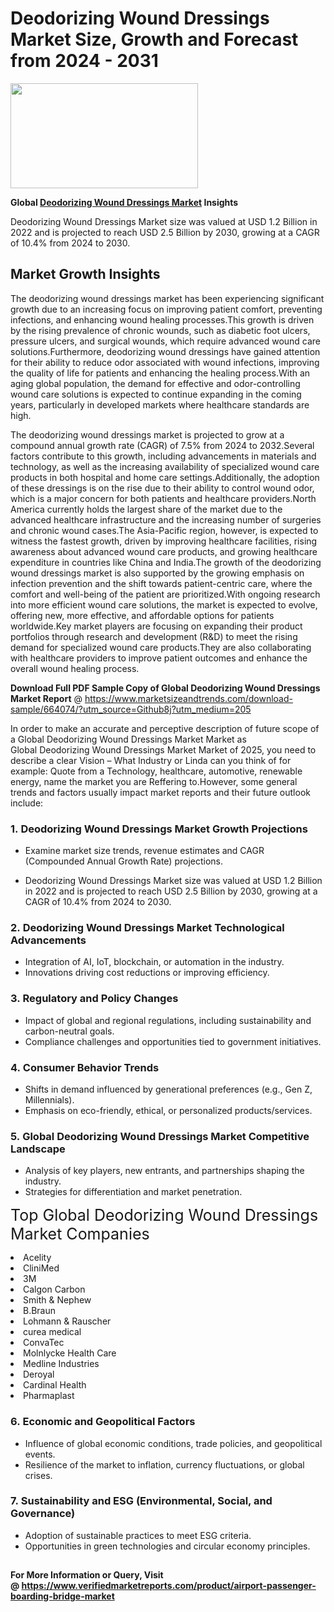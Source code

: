 <H1>Deodorizing Wound Dressings Market Size, Growth and Forecast from 2024 - 2031</H1><img class="aligncenter size-medium wp-image-584254" src="https://thirdeyenews.in/wp-content/uploads/2024/09/Global-Market-Research-300x168.jpeg" alt="" width="300" height="168" /><p><strong>Global&nbsp;<a href="https://www.marketsizeandtrends.com/download-sample/664074/?utm_source=Github8j?utm_medium=205">Deodorizing Wound Dressings Market</a> Insights</strong></p><p>Deodorizing Wound Dressings Market size was valued at USD 1.2 Billion in 2022 and is projected to reach USD 2.5 Billion by 2030, growing at a CAGR of 10.4% from 2024 to 2030.</p><p><h2>Market Growth Insights</h2> <p>The deodorizing wound dressings market has been experiencing significant growth due to an increasing focus on improving patient comfort, preventing infections, and enhancing wound healing processes.This growth is driven by the rising prevalence of chronic wounds, such as diabetic foot ulcers, pressure ulcers, and surgical wounds, which require advanced wound care solutions.Furthermore, deodorizing wound dressings have gained attention for their ability to reduce odor associated with wound infections, improving the quality of life for patients and enhancing the healing process.With an aging global population, the demand for effective and odor-controlling wound care solutions is expected to continue expanding in the coming years, particularly in developed markets where healthcare standards are high.</p> <p>The deodorizing wound dressings market is projected to grow at a compound annual growth rate (CAGR) of 7.5% from 2024 to 2032.Several factors contribute to this growth, including advancements in materials and technology, as well as the increasing availability of specialized wound care products in both hospital and home care settings.Additionally, the adoption of these dressings is on the rise due to their ability to control wound odor, which is a major concern for both patients and healthcare providers.North America currently holds the largest share of the market due to the advanced healthcare infrastructure and the increasing number of surgeries and chronic wound cases.The Asia-Pacific region, however, is expected to witness the fastest growth, driven by improving healthcare facilities, rising awareness about advanced wound care products, and growing healthcare expenditure in countries like China and India.The growth of the deodorizing wound dressings market is also supported by the growing emphasis on infection prevention and the shift towards patient-centric care, where the comfort and well-being of the patient are prioritized.With ongoing research into more efficient wound care solutions, the market is expected to evolve, offering new, more effective, and affordable options for patients worldwide.Key market players are focusing on expanding their product portfolios through research and development (R&D) to meet the rising demand for specialized wound care products.They are also collaborating with healthcare providers to improve patient outcomes and enhance the overall wound healing process.</p> <p><span class=""><strong>Download Full PDF Sample Copy of Global Deodorizing Wound Dressings Market Report</strong> @ <a href="https://www.marketsizeandtrends.com/download-sample/664074/?utm_source=Github8j?utm_medium=205" target="_blank">https://www.marketsizeandtrends.com/download-sample/664074/?utm_source=Github8j?utm_medium=205</a></span></p><p>In order to make an accurate and perceptive description of future scope of a Global&nbsp;Deodorizing Wound Dressings Market Market as Global&nbsp;Deodorizing Wound Dressings Market Market of 2025, you need to describe a clear Vision &ndash; What Industry or Linda can you think of for example: Quote from a Technology, healthcare, automotive, renewable energy, name the market you are Reffering to.However, some general trends and factors usually impact market reports and their future outlook include:</p><h3>1.&nbsp;<strong>Deodorizing Wound Dressings Market Growth Projections</strong></h3><ul><li>Examine market size trends, revenue estimates and CAGR (Compounded Annual Growth Rate) projections.</li><li><p>Deodorizing Wound Dressings Market size was valued at USD 1.2 Billion in 2022 and is projected to reach USD 2.5 Billion by 2030, growing at a CAGR of 10.4% from 2024 to 2030.</p></li></ul><h3>2.&nbsp;<strong>Deodorizing Wound Dressings Market Technological Advancements</strong></h3><ul><li>Integration of AI, IoT, blockchain, or automation in the industry.</li><li>Innovations driving cost reductions or improving efficiency.</li></ul><h3>3.&nbsp;<strong>Regulatory and Policy Changes</strong></h3><ul><li>Impact of global and regional regulations, including sustainability and carbon-neutral goals.</li><li>Compliance challenges and opportunities tied to government initiatives.</li></ul><h3>4.&nbsp;<strong>Consumer Behavior Trends</strong></h3><ul><li>Shifts in demand influenced by generational preferences (e.g., Gen Z, Millennials).</li><li>Emphasis on eco-friendly, ethical, or personalized products/services.</li></ul><h3>5.&nbsp;<strong>Global Deodorizing Wound Dressings Market Competitive Landscape</strong></h3><ul><li>Analysis of key players, new entrants, and partnerships shaping the industry.</li><li>Strategies for differentiation and market penetration.</li></ul><p data-pm-slice="1 1 []"><span style="color: inherit; font-family: inherit; font-size: 25px;">Top Global Deodorizing Wound Dressings Market Companies</span></p><div class="" data-test-id=""><p><li>Acelity</li><li> CliniMed</li><li> 3M</li><li> Calgon Carbon</li><li> Smith & Nephew</li><li> B.Braun</li><li> Lohmann & Rauscher</li><li> curea medical</li><li> ConvaTec</li><li> Molnlycke Health Care</li><li> Medline Industries</li><li> Deroyal</li><li> Cardinal Health</li><li> Pharmaplast</li></p></div><h3>6.&nbsp;<strong>Economic and Geopolitical Factors</strong></h3><ul><li>Influence of global economic conditions, trade policies, and geopolitical events.</li><li>Resilience of the market to inflation, currency fluctuations, or global crises.</li></ul><h3>7.&nbsp;<strong>Sustainability and ESG (Environmental, Social, and Governance)</strong></h3><ul><li>Adoption of sustainable practices to meet ESG criteria.</li><li>Opportunities in green technologies and circular economy principles.</li></ul><h2><strong style="font-size: 14px;">For More Information or Query, Visit @&nbsp;</strong><a style="background-color: #ffffff; font-size: 14px;" href="https://www.marketsizeandtrends.com/report/deodorizing-wound-dressings-market/" target="_blank">https://www.verifiedmarketreports.com/product/airport-passenger-boarding-bridge-market</a></h2>